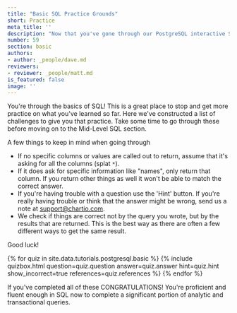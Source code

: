 ```yaml
---
title: "Basic SQL Practice Grounds"
short: Practice
meta_title: ''
description: "Now that you've gone through our PostgreSQL interactive SQL tutorials, you've got the basic SQL fundamentals that you can apply to your data and databases. Put that knowledge to use in these SQL practice exercises."
number: 59
section: basic
authors:
- author: _people/dave.md
reviewers:
- reviewer: _people/matt.md
is_featured: false
image: ''
---
```

You're through the basics of SQL!  This is a great place to stop and get more practice on what you've learned so far.   Here we've constructed a list of challenges to give you that practice.  Take some time to go through these before moving on to the Mid-Level SQL section.

A few things to keep in mind when going through

  - If no specific columns or values are called out to return, assume that it's asking for all the columns (splat `*`).
  - If it does ask for specific information like "names", only return that column.  If you return other things as well it won't be able to match the correct answer.
  - If you're having trouble with a question use the 'Hint' button.  If you're really having trouble or think that the answer might be wrong, send us a note at [support@chartio.com](mailto:support@chartio.com).
  - We check if things are correct not by the query you wrote, but by the results that are returned.  This is the best way as there are often a few different ways to get the same result.

<!-- TODO: Remind of Schemas here -->

Good luck!

{% for quiz in site.data.tutorials.postgresql.basic %}
  {% include quizbox.html
    question=quiz.question
    answer=quiz.answer
    hint=quiz.hint
    show_incorrect=true
    references=quiz.references
    %}
{% endfor %}

If you've completed all of these CONGRATULATIONS!  You're proficient and fluent enough in SQL now to complete a significant portion of analytic and transactional queries.    
